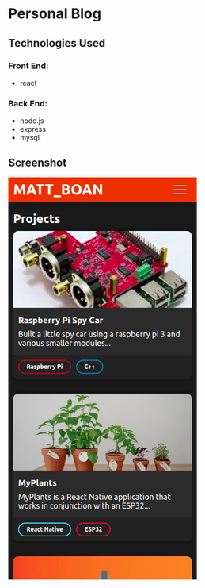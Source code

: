 # Personal Blog

## Technologies Used
### Front End:
- react 
### Back End: 
- node.js
- express
- mysql

## Screenshot
![Alt text](img/screenshot.png?raw=true "Screenshot")